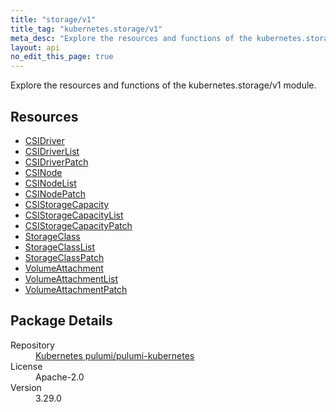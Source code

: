 ```yaml
---
title: "storage/v1"
title_tag: "kubernetes.storage/v1"
meta_desc: "Explore the resources and functions of the kubernetes.storage/v1 module."
layout: api
no_edit_this_page: true
---
```


<!-- WARNING: this file was generated by Pulumi Docs Generator. -->
<!-- Do not edit by hand unless you're certain you know what you are doing! -->

Explore the resources and functions of the kubernetes.storage/v1 module.

<h2 id="resources">Resources</h2>
<ul class="api">
    <li><a href="csidriver/" title="CSIDriver"><span class="api-symbol api-symbol--resource"></span>CSIDriver</a></li>
    <li><a href="csidriverlist/" title="CSIDriverList"><span class="api-symbol api-symbol--resource"></span>CSIDriverList</a></li>
    <li><a href="csidriverpatch/" title="CSIDriverPatch"><span class="api-symbol api-symbol--resource"></span>CSIDriverPatch</a></li>
    <li><a href="csinode/" title="CSINode"><span class="api-symbol api-symbol--resource"></span>CSINode</a></li>
    <li><a href="csinodelist/" title="CSINodeList"><span class="api-symbol api-symbol--resource"></span>CSINodeList</a></li>
    <li><a href="csinodepatch/" title="CSINodePatch"><span class="api-symbol api-symbol--resource"></span>CSINodePatch</a></li>
    <li><a href="csistoragecapacity/" title="CSIStorageCapacity"><span class="api-symbol api-symbol--resource"></span>CSIStorageCapacity</a></li>
    <li><a href="csistoragecapacitylist/" title="CSIStorageCapacityList"><span class="api-symbol api-symbol--resource"></span>CSIStorageCapacityList</a></li>
    <li><a href="csistoragecapacitypatch/" title="CSIStorageCapacityPatch"><span class="api-symbol api-symbol--resource"></span>CSIStorageCapacityPatch</a></li>
    <li><a href="storageclass/" title="StorageClass"><span class="api-symbol api-symbol--resource"></span>StorageClass</a></li>
    <li><a href="storageclasslist/" title="StorageClassList"><span class="api-symbol api-symbol--resource"></span>StorageClassList</a></li>
    <li><a href="storageclasspatch/" title="StorageClassPatch"><span class="api-symbol api-symbol--resource"></span>StorageClassPatch</a></li>
    <li><a href="volumeattachment/" title="VolumeAttachment"><span class="api-symbol api-symbol--resource"></span>VolumeAttachment</a></li>
    <li><a href="volumeattachmentlist/" title="VolumeAttachmentList"><span class="api-symbol api-symbol--resource"></span>VolumeAttachmentList</a></li>
    <li><a href="volumeattachmentpatch/" title="VolumeAttachmentPatch"><span class="api-symbol api-symbol--resource"></span>VolumeAttachmentPatch</a></li>
</ul>

<h2 id="package-details">Package Details</h2>
<dl class="package-details">
	<dt>Repository</dt>
	<dd><a href="https://github.com/pulumi/pulumi-kubernetes">Kubernetes pulumi/pulumi-kubernetes</a></dd>
	<dt>License</dt>
	<dd>Apache-2.0</dd>
	<dt>Version</dt>
	<dd>3.29.0</dd>
</dl>

